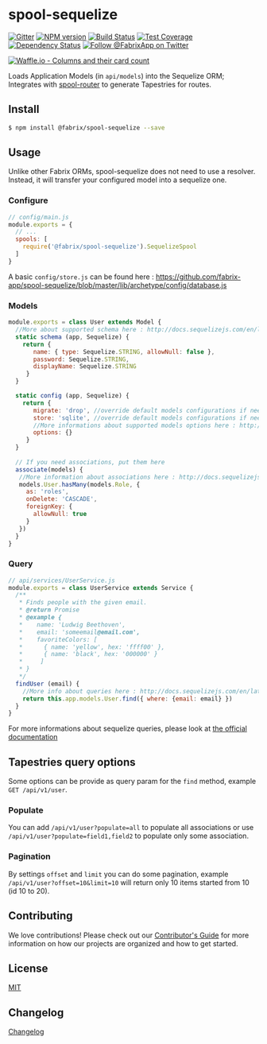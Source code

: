 # spool-sequelize

[![Gitter][gitter-image]][gitter-url]
[![NPM version][npm-image]][npm-url]
[![Build Status][ci-image]][ci-url]
[![Test Coverage][coverage-image]][coverage-url]
[![Dependency Status][daviddm-image]][daviddm-url]
[![Follow @FabrixApp on Twitter][twitter-image]][twitter-url]

[![Waffle.io - Columns and their card count](https://badge.waffle.io/fabrix-app/spool-sequelize.svg?columns=all)](https://waffle.io/fabrix-app/spool-sequelize)

Loads Application Models (in `api/models`) into the Sequelize ORM; Integrates with [spool-router](https://github.com/fabrix-app/spool-router) to
generate Tapestries for routes.

## Install
```sh
$ npm install @fabrix/spool-sequelize --save
```

## Usage
Unlike other Fabrix ORMs, spool-sequelize does not need to use a resolver.  Instead, it will transfer your configured model into a sequelize one.

### Configure

```js
// config/main.js
module.exports = {
  // ...
  spools: [
    require('@fabrix/spool-sequelize').SequelizeSpool
  ]
}
```

A basic `config/store.js` can be found here : https://github.com/fabrix-app/spool-sequelize/blob/master/lib/archetype/config/database.js

### Models

```js
module.exports = class User extends Model {
  //More about supported schema here : http://docs.sequelizejs.com/en/latest/docs/models-definition/
  static schema (app, Sequelize) {
    return {
       name: { type: Sequelize.STRING, allowNull: false },
       password: Sequelize.STRING,
       displayName: Sequelize.STRING
     }
  }

  static config (app, Sequelize) {
    return {
       migrate: 'drop', //override default models configurations if needed
       store: 'sqlite', //override default models configurations if needed
       //More informations about supported models options here : http://docs.sequelizejs.com/en/latest/docs/models-definition/#configuration
       options: {}
     }
  }
  
  // If you need associations, put them here
  associate(models) {
   //More information about associations here : http://docs.sequelizejs.com/en/latest/docs/associations/
   models.User.hasMany(models.Role, {
     as: 'roles',
     onDelete: 'CASCADE',
     foreignKey: {
       allowNull: true
     }
   })
  }
}
```

### Query

```js
// api/services/UserService.js
module.exports = class UserService extends Service {
  /**
   * Finds people with the given email.
   * @return Promise
   * @example {
   *    name: 'Ludwig Beethoven',
   *    email: 'someemail@email.com',
   *    favoriteColors: [
   *      { name: 'yellow', hex: 'ffff00' },
   *      { name: 'black', hex: '000000' }
   *     ]
   * }
   */
  findUser (email) {
    //More info about queries here : http://docs.sequelizejs.com/en/latest/docs/models-usage/
    return this.app.models.User.find({ where: {email: email} })
  }
}
```
For more informations about sequelize queries, please look at [the official documentation](http://docs.sequelizejs.com/en/latest/docs/querying/)

## Tapestries query options
Some options can be provide as query param for the `find` method, example `GET /api/v1/user`.

### Populate 
You can add `/api/v1/user?populate=all` to populate all associations or use `/api/v1/user?populate=field1,field2` to populate only some association.

### Pagination
By settings `offset` and `limit` you can do some pagination, example `/api/v1/user?offset=10&limit=10` will return only 10 items started from 10 (id 10 to 20). 

## Contributing
We love contributions! Please check out our [Contributor's Guide](https://github.com/fabrix-app/fabrix/blob/master/CONTRIBUTING.md) for more
information on how our projects are organized and how to get started.


## License
[MIT](https://github.com/fabrix-app/spool-sequelize/blob/master/LICENSE)

## Changelog
[Changelog](https://github.com/fabrix-app/spool-sequelize/blob/master/CHANGELOG.md)

[npm-image]: https://img.shields.io/npm/v/@fabrix/spool-sequelize.svg?style=flat-square
[npm-url]: https://npmjs.org/package/@fabrix/spool-sequelize
[ci-image]: https://img.shields.io/circleci/project/github/fabrix-app/spool-sequelize/master.svg
[ci-url]: https://circleci.com/gh/fabrix-app/spool-sequelize/tree/master
[daviddm-image]: http://img.shields.io/david/fabrix-app/spool-sequelize.svg?style=flat-square
[daviddm-url]: https://david-dm.org/fabrix-app/spool-sequelize
[gitter-image]: http://img.shields.io/badge/+%20GITTER-JOIN%20CHAT%20%E2%86%92-1DCE73.svg?style=flat-square
[gitter-url]: https://gitter.im/fabrix-app/fabrix
[twitter-image]: https://img.shields.io/twitter/follow/FabrixApp.svg?style=social
[twitter-url]: https://twitter.com/FabrixApp
[coverage-image]: https://img.shields.io/codeclimate/coverage/github/fabrix-app/spool-sequelize.svg?style=flat-square
[coverage-url]: https://codeclimate.com/github/fabrix-app/spool-sequelize/coverage
